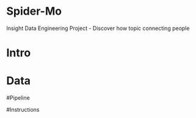 Spider-Mo
==========
Insight Data Engineering Project - Discover how topic connecting people




# Intro

# Data

#Pipeline

#Instructions
